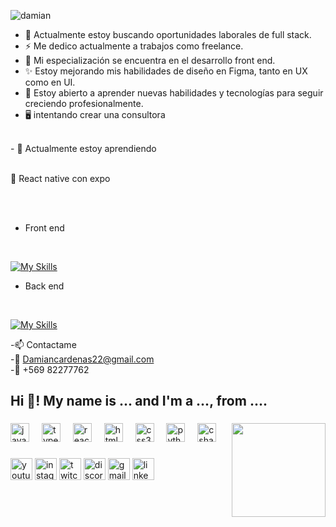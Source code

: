 
![damian](https://i.postimg.cc/XqB7M1sF/damiancardenas-full-stack.png)



- 🔭 Actualmente estoy buscando oportunidades laborales de full stack.
- ⚡ Me dedico actualmente a trabajos como freelance.
- 📑 Mi especialización se encuentra en el desarrollo front end.
- ✨ Estoy mejorando mis habilidades de diseño en Figma, tanto en UX como en UI.
- 🚀 Estoy abierto a aprender nuevas habilidades y tecnologías para seguir creciendo profesionalmente.
- 🖥️ intentando crear una consultora 
</br>
- 🔋 Actualmente estoy aprendiendo
</br>
</br> 

🚧 React native con expo


</br>

</br>

- Front end 
</br>

[![My Skills](https://skillicons.dev/icons?i=nextjs,react,redux,js,ts,tailwind,materialui,figma&perline=8)](https://skillicons.dev)

- Back end
</br>

[![My Skills](https://skillicons.dev/icons?i=mysql,mongodb,java,spring,git,vercel,postman,aws,&perline=8)](https://skillicons.dev)


-📫 Contactame
</br>
-📧 Damiancardenas22@gmail.com
</br>
-📱 +569 82277762

<h2 align="left">Hi 👋! My name is ... and I'm a ..., from ....</h2>

###

<img align="right" height="150" src="https://i.imgflip.com/65efzo.gif"  />

###

<div align="left">
  <img src="https://cdn.jsdelivr.net/gh/devicons/devicon/icons/javascript/javascript-original.svg" height="30" alt="javascript logo"  />
  <img width="12" />
  <img src="https://cdn.jsdelivr.net/gh/devicons/devicon/icons/typescript/typescript-original.svg" height="30" alt="typescript logo"  />
  <img width="12" />
  <img src="https://cdn.jsdelivr.net/gh/devicons/devicon/icons/react/react-original.svg" height="30" alt="react logo"  />
  <img width="12" />
  <img src="https://cdn.jsdelivr.net/gh/devicons/devicon/icons/html5/html5-original.svg" height="30" alt="html5 logo"  />
  <img width="12" />
  <img src="https://cdn.jsdelivr.net/gh/devicons/devicon/icons/css3/css3-original.svg" height="30" alt="css3 logo"  />
  <img width="12" />
  <img src="https://cdn.jsdelivr.net/gh/devicons/devicon/icons/python/python-original.svg" height="30" alt="python logo"  />
  <img width="12" />
  <img src="https://cdn.jsdelivr.net/gh/devicons/devicon/icons/csharp/csharp-original.svg" height="30" alt="csharp logo"  />
</div>

###

<div align="left">
  <img src="https://img.shields.io/static/v1?message=Youtube&logo=youtube&label=&color=FF0000&logoColor=white&labelColor=&style=for-the-badge" height="35" alt="youtube logo"  />
  <img src="https://img.shields.io/static/v1?message=Instagram&logo=instagram&label=&color=E4405F&logoColor=white&labelColor=&style=for-the-badge" height="35" alt="instagram logo"  />
  <img src="https://img.shields.io/static/v1?message=Twitch&logo=twitch&label=&color=9146FF&logoColor=white&labelColor=&style=for-the-badge" height="35" alt="twitch logo"  />
  <img src="https://img.shields.io/static/v1?message=Discord&logo=discord&label=&color=7289DA&logoColor=white&labelColor=&style=for-the-badge" height="35" alt="discord logo"  />
  <img src="https://img.shields.io/static/v1?message=Gmail&logo=gmail&label=&color=D14836&logoColor=white&labelColor=&style=for-the-badge" height="35" alt="gmail logo"  />
  <img src="https://img.shields.io/static/v1?message=LinkedIn&logo=linkedin&label=&color=0077B5&logoColor=white&labelColor=&style=for-the-badge" height="35" alt="linkedin logo"  />
</div>

###
